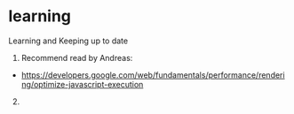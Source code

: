 # learning
Learning and Keeping up to date

1. Recommend read by Andreas:
- https://developers.google.com/web/fundamentals/performance/rendering/optimize-javascript-execution

2. 
